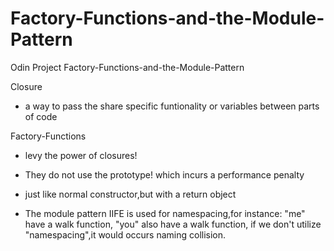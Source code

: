 # Factory-Functions-and-the-Module-Pattern
Odin Project Factory-Functions-and-the-Module-Pattern


Closure

- a way to pass the share specific funtionality or variables between parts of code


Factory-Functions

- levy the power of closures!

- They do not use the prototype!  which incurs a performance penalty

- just like normal constructor,but with a return object

- The module pattern IIFE is used for namespacing,for instance:
    "me" have a walk function,
    "you" also have a walk function,
    if we don't utilize "namespacing",it would occurs naming collision.